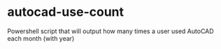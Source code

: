 # autocad-use-count
Powershell script that will output how many times a user used AutoCAD each month (with year)
